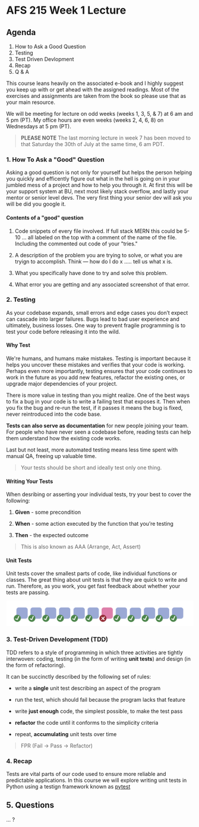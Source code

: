 # AFS 215 Week 1 Lecture

## Agenda

1. How to Ask a Good Question
2. Testing
3. Test Driven Devlopment
4. Recap
5. Q & A

This course leans heavily on the associated e-book and I highly suggest you keep up with or get ahead with the assigned readings. Most of the exercises and assignments are taken from the book so please use that as your main resource.

We will be meeting for lecture on odd weeks (weeks 1, 3, 5, & 7) at 6 am and 5 pm (PT). My office hours are even weeks (weeks 2, 4, 6, 8) on Wednesdays at 5 pm (PT).

> **PLEASE NOTE** The last morning lecture in week 7 has been moved to that Saturday the 30th of July at the same time, 6 am PDT.

### 1. How To Ask a "Good" Question

Asking a good question is not only for yourself but helps the person helping you quickly and efficently figure out what in the hell is going on in your jumbled mess of a project and how to help you through it. At first this will be your support system at BU, next most likely stack overflow, and lastly your mentor or senior level devs. The very first thing your senior dev will ask you will be did you google it.

#### Contents of a "good" question

1) Code snippets of every file involved. If full stack MERN this could be 5-10 ... all labeled on the top with a comment of the name of the file. Including the commented out code of your "tries."

2) A description of the problem you are trying to solve, or what you are tryign to accomplish. Think — how do I do x ..... tell us what x is.

3) What you specifically have done to try and solve this problem.

4) What error you are getting and any associated screenshot of that error.

### 2. Testing

As your codebase expands, small errors and edge cases you don’t expect can cascade into larger failures. Bugs lead to bad user experience and ultimately, business losses. One way to prevent fragile programming is to test your code before releasing it into the wild.

#### Why Test

We're humans, and humans make mistakes. Testing is important because it helps you uncover these mistakes and verifies that your code is working. Perhaps even more importantly, testing ensures that your code continues to work in the future as you add new features, refactor the existing ones, or upgrade major dependencies of your project.

There is more value in testing than you might realize. One of the best ways to fix a bug in your code is to write a failing test that exposes it. Then when you fix the bug and re-run the test, if it passes it means the bug is fixed, never reintroduced into the code base.

**Tests can also serve as documentation** for new people joining your team. For people who have never seen a codebase before, reading tests can help them understand how the existing code works.

Last but not least, more automated testing means less time spent with manual QA, freeing up valuable time.

> Your tests should be short and ideally test only one thing.

#### Writing Your Tests

When desribing or asserting your individual tests, try your best to cover the following:

1. **Given** - some precondition

2. **When** - some action executed by the function that you’re testing

3. **Then** - the expected outcome

> This is also known as AAA (Arrange, Act, Assert)

#### Unit Tests

Unit tests cover the smallest parts of code, like individual functions or classes. The great thing about unit tests is that they are quick to write and run. Therefore, as you work, you get fast feedback about whether your tests are passing.

![unit test watch mode diagram](./assets/images/unit-test-watch-mode.png)

### 3. Test-Driven Development (TDD)

TDD refers to a style of programming in which three activities are tightly interwoven: coding, testing (in the form of writing **unit tests**) and design (in the form of refactoring).

It can be succinctly described by the following set of rules:

- write a **single** unit test describing an aspect of the program

- run the test, which should fail because the program lacks that feature

- write **just enough** code, the simplest possible, to make the test pass

- **refactor** the code until it conforms to the simplicity criteria

- repeat, **accumulating** unit tests over time

> FPR (Fail -> Pass -> Refactor)

### 4. Recap

Tests are vital parts of our code used to ensure more reliable and predictable applications. In this course we will explore writing unit tests in Python using a testign framework known as [pytest](https://docs.pytest.org/en/7.1.x/)

## 5. Questions

... ?

